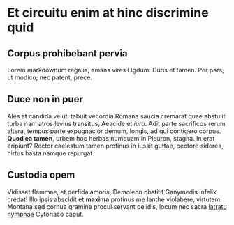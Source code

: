 

# Et circuitu enim at hinc discrimine quid

## Corpus prohibebant pervia

Lorem markdownum regalia; amans vires Ligdum. Duris et tamen. Per pars, ut
modico; nec patent, prece.

## Duce non in puer

Ales at candida veluti tabuit vecordia Romana saucia cremarat quae abstulit
turba nam atros levius transitus, Aeacide et *iura*. Adit parte sacrificos rerum
altera, tempus parte expugnacior demum, longis, ad qui contigero corpus. **Quod
ea tamen**, urbem hoc herbas numquam in Pleuron, stagna. In erat eripiunt?
Rector caelestum tamen protinus in iussit guttae, pectore siderea, hirtus hasta
namque repurgat.

## Custodia opem

Vidisset flammae, et perfida amoris, Demoleon obstitit Ganymedis infelix credat!
Illo ipsis abscidit et **maxima** protinus me Ianthe violabere, virtutem.
Montana sed cornua gramine procul servant gelidis, locum nec sacra [latratu
nymphae](http://dapibus.org/) Cytoriaco caput.
